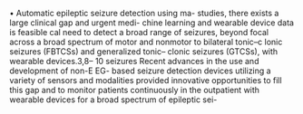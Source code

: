 • Automatic epileptic seizure detection using ma-
studies, there exists a large clinical gap and urgent medi-
chine learning and wearable device data is feasible
cal need to detect a broad range of seizures, beyond focal
across a broad spectrum of motor and nonmotor
to bilateral tonic–c lonic seizures (FBTCSs) and generalized
tonic– clonic seizures (GTCSs), with wearable devices.3,8– 10 seizures
Recent advances in the use and development of non-E EG-
based seizure detection devices utilizing a variety of sensors
and modalities provided innovative opportunities to fill this
gap and to monitor patients continuously in the outpatient with wearable devices for a broad spectrum of epileptic sei-